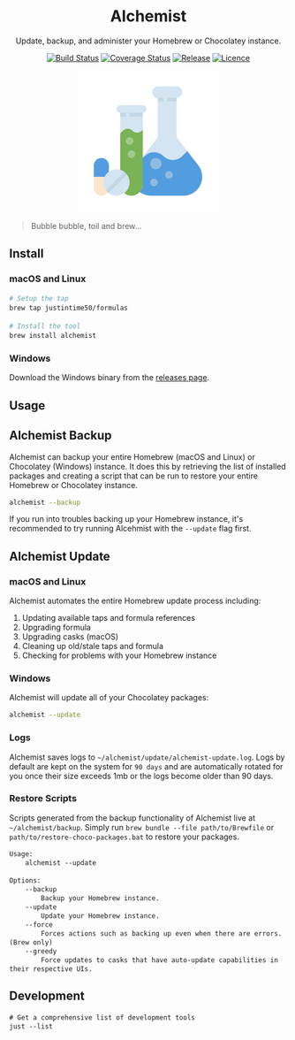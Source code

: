<div align="center">

# Alchemist

Update, backup, and administer your Homebrew or Chocolatey instance.

[![Build Status](https://github.com/Justintime50/alchemist/workflows/build/badge.svg)](https://github.com/Justintime50/alchemist/actions)
[![Coverage Status](https://coveralls.io/repos/github/Justintime50/alchemist/badge.svg?branch=main)](https://coveralls.io/github/Justintime50/alchemist?branch=main)
[![Release](https://img.shields.io/github/v/release/Justintime50/alchemist)](https://github.com/Justintime50/alchemist/releases)
[![Licence](https://img.shields.io/github/license/justintime50/alchemist)](LICENSE)

<img src="https://raw.githubusercontent.com/justintime50/assets/main/src/alchemist/showcase.png" alt="Showcase">

</div>

> Bubble bubble, toil and brew...

## Install

### macOS and Linux

```bash
# Setup the tap
brew tap justintime50/formulas

# Install the tool
brew install alchemist
```

### Windows

Download the Windows binary from the [releases page](https://github.com/Justintime50/alchemist/releases).

## Usage

## Alchemist Backup

Alchemist can backup your entire Homebrew (macOS and Linux) or Chocolatey (Windows) instance. It does this by retrieving the list of installed packages and creating a script that can be run to restore your entire Homebrew or Chocolatey instance.

```bash
alchemist --backup
```

If you run into troubles backing up your Homebrew instance, it's recommended to try running Alcehmist with the `--update` flag first.

## Alchemist Update

### macOS and Linux

Alchemist automates the entire Homebrew update process including:

1. Updating available taps and formula references
1. Upgrading formula
1. Upgrading casks (macOS)
1. Cleaning up old/stale taps and formula
1. Checking for problems with your Homebrew instance

### Windows

Alchemist will update all of your Chocolatey packages:

```bash
alchemist --update
```

### Logs

Alchemist saves logs to `~/alchemist/update/alchemist-update.log`. Logs by default are kept on the system for `90 days` and are automatically rotated for you once their size exceeds 1mb or the logs become older than 90 days.

### Restore Scripts

Scripts generated from the backup functionality of Alchemist live at `~/alchemist/backup`. Simply run `brew bundle --file path/to/Brewfile` or `path/to/restore-choco-packages.bat` to restore your packages.

```text
Usage:
    alchemist --update

Options:
    --backup
        Backup your Homebrew instance.
    --update
        Update your Homebrew instance.
    --force
        Forces actions such as backing up even when there are errors. (Brew only)
    --greedy
        Force updates to casks that have auto-update capabilities in their respective UIs.
```

## Development

```shell
# Get a comprehensive list of development tools
just --list
```
